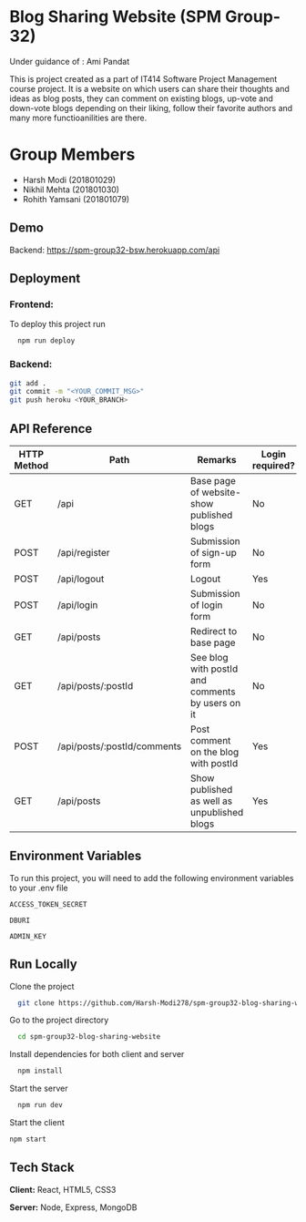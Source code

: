 
# Blog Sharing Website (SPM Group-32)

Under guidance of : Ami Pandat

This is project created as a part of IT414 Software Project Management course project. 
It is a website on which users can share their thoughts and ideas as blog posts, they can comment on existing blogs, up-vote and down-vote blogs depending on their liking, follow their favorite authors and many more functioanilities are there.

# Group Members

- Harsh Modi (201801029)
- Nikhil Mehta (201801030)
- Rohith Yamsani (201801079)


## Demo

Backend: https://spm-group32-bsw.herokuapp.com/api

## Deployment

### Frontend:
To deploy this project run

```bash
  npm run deploy
```

### Backend:

```bash
git add .
git commit -m "<YOUR_COMMIT_MSG>"
git push heroku <YOUR_BRANCH>
```


## API Reference

| HTTP Method | Path                                | Remarks                                           | Login required? |
| ----------- | ----------------------------------- | ------------------------------------------------- | --------------- |
| GET         | /api                                | Base page of website-show published blogs         | No              |
| POST        | /api/register                       | Submission of sign-up form                        | No              |
| POST        | /api/logout                         | Logout                                            | Yes             |
| POST        | /api/login                          | Submission of login form                          | No              |
| GET         | /api/posts                          | Redirect to base page                             | No              |
| GET         | /api/posts/:postId                  | See blog with postId and comments by users on it  | No              |
| POST        | /api/posts/:postId/comments         | Post comment on the blog with postId              | Yes             |
| GET         | /api/posts                          | Show published as well as unpublished blogs       | Yes             |


## Environment Variables

To run this project, you will need to add the following environment variables to your .env file

`ACCESS_TOKEN_SECRET`

`DBURI`

`ADMIN_KEY`


## Run Locally

Clone the project

```bash
  git clone https://github.com/Harsh-Modi278/spm-group32-blog-sharing-website.git
```

Go to the project directory

```bash
  cd spm-group32-blog-sharing-website
```

Install dependencies for both client and server

```bash
  npm install
```

Start the server

```bash
  npm run dev
```

Start the client

```bash
npm start
```


## Tech Stack

**Client:** React, HTML5, CSS3

**Server:** Node, Express, MongoDB

